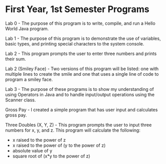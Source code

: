 # First Year, 1st Semester Programs
Lab 0 - The purpose of this program is to write, compile, and run a Hello World Java program.<br>

Lab 1 - The purpose of this program is to demonstrate the use of variables, basic types, and printing special characters to the system console.<br>

Lab 2 - This program prompts the user to enter three numbers and prints their sum.<br>

Lab 2 (Smiley Face) - Two versions of this program will be listed: one with multiple lines to create the smile and one that uses a single line of code to program a smiley face.<br>

Lab 3 - The purpose of these programs is to show my understanding of using Operators in Java and to handle input/output operations using the Scanner class.<br>

Gross Pay - I created a simple program that has user input and calculates gross pay.<br>

Three Doubles (X, Y, Z) - This program prompts the user to input three numbers for x, y, and z. This program will calculate the following:<br>
<ul>
<li> x raised to the power of z </li>
<li> x raised to the power of (y to the power of z) </li>
<li> absolute value of y </li>
<li> square root of (x*y to the power of z) </li>
</ul>







